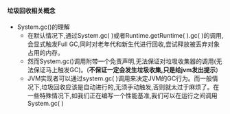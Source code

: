 #### 垃圾回收相关概念

* System.gc()的理解
  * 在默认情况下,通过System.gc( )或者Runtime.getRuntime( ).gc( )的调用,会显式触发Full GC,同时对老年代和新生代进行回收,尝试释放被丢弃对象占用的内存。
  * 然而System.gc()调用附带一个免责声明,无法保证对垃圾收集器的调用(无法保证马上触发GC)。(**不保证一定会发生垃圾收集,只是给jvm发出提示**)
  *  JVM实现者可以通过system.gc( )调用来决定JVM的GC行为。而一般情况下,垃圾回收应该是自动进行的,无须手动触发,否则就太过于麻烦了。在一些特殊情况下,如我们正在编写一个性能基准,我们可以在运行之间调用System.gc( )